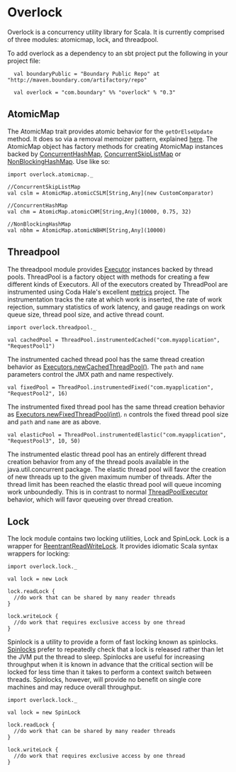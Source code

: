 Overlock
============

Overlock is a concurrency utility library for Scala.  It is currently comprised of three modules: atomicmap, lock, and threadpool.  

To add overlock as a dependency to an sbt project put the following in your project file:

      val boundaryPublic = "Boundary Public Repo" at "http://maven.boundary.com/artifactory/repo"
      
      val overlock = "com.boundary" %% "overlock" % "0.3"

AtomicMap
--------

The AtomicMap trait provides atomic behavior for the `getOrElseUpdate` method.  It does so via a removal memoizer pattern, explained [here]("http://blog.boundary.com/2011/05/03/atomicmap-wrapup.html").  The AtomicMap object has factory methods for creating AtomicMap instances backed by [ConcurrentHashMap]("http://download.oracle.com/javase/6/docs/api/java/util/concurrent/ConcurrentHashMap.html"), [ConcurrentSkipListMap]("http://download.oracle.com/javase/6/docs/api/java/util/concurrent/ConcurrentSkipListMap.html") or [NonBlockingHashMap]("https://github.com/boundary/high-scale-lib/blob/master/src/org/cliffc/high_scale_lib/NonBlockingHashMap.java").  Use like so:

    import overlock.atomicmap._
    
    //ConcurrentSkipListMap
    val cslm = AtomicMap.atomicCSLM[String,Any](new CustomComparator)
    
    //ConcurrentHashMap
    val chm = AtomicMap.atomicCHM[String,Any](10000, 0.75, 32)
    
    //NonBlockingHashMap
    val nbhm = AtomicMap.atomicNBHM[String,Any](10000)
    
Threadpool
---------

The threadpool module provides [Executor]("http://download.oracle.com/javase/6/docs/api/java/util/concurrent/Executor.html") instances backed by thread pools.  ThreadPool is a factory object with methods for creating a few different kinds of Executors.  All of the executors created by ThreadPool are instrumented using Coda Hale's excellent [metrics]("https://github.com/codahale/metrics") project.  The instrumentation tracks the rate at which work is inserted, the rate of work rejection, summary statistics of work latency, and gauge readings on work queue size, thread pool size, and active thread count.

    import overlock.threadpool._

    val cachedPool = ThreadPool.instrumentedCached("com.myapplication", "RequestPool1")
    
The instrumented cached thread pool has the same thread creation behavior as [Executors.newCachedThreadPool()]("http://download.oracle.com/javase/6/docs/api/java/util/concurrent/Executors.html#newCachedThreadPool()").  The `path` and `name` parameters control the JMX path and name respectively.

    val fixedPool = ThreadPool.instrumentedFixed("com.myapplication", "RequestPool2", 16)
    
The instrumented fixed thread pool has the same thread creation behavior as [Executors.newFixedThreadPool(int)]("http://download.oracle.com/javase/6/docs/api/java/util/concurrent/Executors.html#newFixedThreadPool(int)").  `n` controls the fixed thread pool size and `path` and `name` are as above.

    val elasticPool = ThreadPool.instrumentedElastic("com.myapplication", "RequestPool3", 10, 50)
    
The instrumented elastic thread pool has an entirely different thread creation behavior from any of the thread pools available in the java.util.concurrent package.  The elastic thread pool will favor the creation of new threads up to the given maximum number of threads.  After the thread limit has been reached the elastic thread pool will queue incoming work unboundedly.  This is in contrast to normal [ThreadPoolExecutor]("http://download.oracle.com/javase/6/docs/api/java/util/concurrent/ThreadPoolExecutor.html") behavior, which will favor queueing over thread creation.

Lock
-------

The lock module contains two locking utilities, Lock and SpinLock.  Lock is a wrapper for [ReentrantReadWriteLock]("http://download.oracle.com/javase/6/docs/api/java/util/concurrent/locks/ReentrantReadWriteLock.html").  It provides idiomatic Scala syntax wrappers for locking:

    import overlock.lock._

    val lock = new Lock
    
    lock.readLock {
      //do work that can be shared by many reader threads
    }
    
    lock.writeLock {
      //do work that requires exclusive access by one thread
    }
    
Spinlock is a utility to provide a form of fast locking known as spinlocks.  [Spinlocks]("http://en.wikipedia.org/wiki/Spinlock") prefer to repeatedly check that a lock is released rather than let the JVM put the thread to sleep.  Spinlocks are useful for increasing throughput when it is known in advance that the critical section will be locked for less time than it takes to perform a context switch between threads.  Spinlocks, however, will provide no benefit on single core machines and may reduce overall throughput.

    import overlock.lock._
    
    val lock = new SpinLock
    
    lock.readLock {
      //do work that can be shared by many reader threads
    }
    
    lock.writeLock {
      //do work that requires exclusive access by one thread
    }
    
